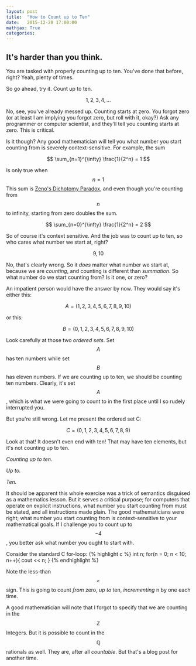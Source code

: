 ```yaml
---
layout: post
title:  "How to Count up to Ten"
date:   2015-12-20 17:00:00
mathjax: True
categories:
---
```


## It's harder than you think.

You are tasked with properly counting up to ten. You've done that before, right? Yeah, plenty of times.

So go ahead, try it. Count up to ten.

$$ 1, 2, 3, 4, \dots $$

No, see, you've already messed up. Counting starts at zero. You forgot zero (or at least I am implying you forgot zero, but roll with it, okay?) Ask any programmer or computer scientist, and they'll tell you counting starts at zero. This is critical.

Is it though? Any good mathematician will tell you what number you start counting from is severely context-sensitive. For example, the sum

$$ \sum_{n=1}^{\infty} \frac{1}{2^n} = 1 $$

Is only true when $$ n=1 $$ This sum is [Zeno's Dichotomy Paradox](https://www.youtube.com/watch?v=EfqVnj-sgcc), and even though you're counting from $$ n $$ to infinity, starting from zero doubles the sum.

$$ \sum_{n=0}^{\infty} \frac{1}{2^n} = 2 $$

So of course it's context sensitive. And the job was to count up to ten, so who cares what number we start at, right?

$$ 9, 10 $$

No, that's clearly wrong. So it *does* matter what number we start at, because we are *counting*, and counting is different than *summation*. So what number do we start counting from? Is it one, or zero?

An impatient person would have the answer by now. They would say it's either this:

$$ A = (1, 2, 3, 4, 5, 6, 7, 8, 9, 10) $$

or this:

$$ B = (0, 1, 2, 3, 4, 5, 6, 7, 8, 9, 10) $$

Look carefully at those two *ordered sets*. Set $$A$$ has ten numbers while set $$B$$ has eleven numbers. If we are counting up to ten, we should be counting ten numbers. Clearly, it's set $$A$$, which is what we were going to count to in the first place until I so rudely interrupted you.

But you're still wrong. Let me present the ordered set C:

$$ C = (0, 1, 2, 3, 4, 5, 6, 7, 8, 9) $$

Look at that! It doesn't even end with ten! That may have ten elements, but it's not counting up to ten.

*Counting up to ten.*

*Up to.*

*Ten.*

It should be apparent this whole exercise was a trick of semantics disguised as a mathematics lesson. But it serves a critical purpose; for computers that operate on explicit instructions, what number you start counting from must be stated, and all instructions made plain. The good mathematicians were right; what number you start counting from is context-sensitive to your mathematical goals. If I challenge you to count up to $$-4$$, you better ask what number you ought to start with.

Consider the standard C for-loop:
{% highlight c %}
int n;
for(n = 0; n < 10; n++){
 cout << n;
}
{% endhighlight %}

Note the less-than $$<$$ sign. This is going to count *from* zero, *up to* ten, *incrementing* n by one each time.

A good mathematician will note that I forgot to specify that we are counting in the $$\mathbb{Z}$$ Integers. But it is possible to count in the $$\mathbb{Q}$$ rationals as well. They are, after all *countable*. But that's a blog post for another time.
